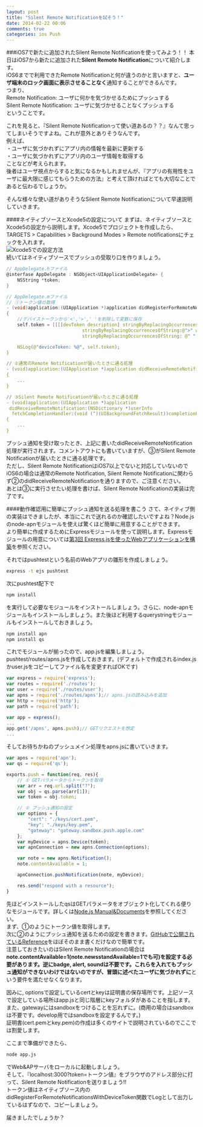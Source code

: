 ```yaml
---
layout: post
title: "Silent Remote Notificationを試そう！"
date: 2014-02-22 00:06
comments: true
categories: ios Push
---
```


###iOS7で新たに追加されたSilent Remote Notificationを使ってみよう！！
本日はiOS7から新たに追加された**Silent Remote Notification**について紹介します。  
iOS6までで利用できたRemote Notificationと何が違うのかと言いますと、**ユーザ端末のロック画面に表示させることなく**通知することができるんです。  
つまり、  
Remote Notification: ユーザに何かを気づかせるためにプッシュする  
Silent Remote Notification: ユーザに気づかせることなくプッシュする  
ということです。  

これを見ると、『Silent Remote Notificationって使い道あるの？？』なんて思ってしまいそうですよね。これが意外とありそうなんです。  
例えば、  
・ユーザに気づかれずにアプリ内の情報を最新に更新する  
・ユーザに気づかれずにアプリ内のユーザ情報を取得する  
ことなどが考えられます。  
後者はユーザ視点からすると気になるかもしれませんが、『アプリの有用性をユーザに最大限に感じてもらうための方法』と考えて頂ければとても大切なことであると伝わるでしょうか。  

そんな様々な使い道がありそうなSilent Remote Notificationについて早速説明していきます。  

<!--more-->

####ネイティブソースとXcode5の設定について
まずは、ネイティブソースとXcode5の設定から説明します。Xcode5でプロジェクトを作成したら、TARGETS > Capabilities > Background Modes > Remote notificationsにチェックを入れます。  
![Xcode5での設定方法](/images/xcode-silent-notifications1.png)  
続いてはネイティブソースでプッシュの受取り口を作りましょう。  

```c
// AppDelegate.hファイル
@interfase AppDelegate : NSObject<UIApplicationDelegate> {
	NSString *token;
}
```
```c
// AppDelegate.mファイル
// ①トークン値の取得
- (void)application:(UIApplication *)application didRegisterForRemoteNotificationsWithDeviceToken:(NSData *)devToken
{
	//デバイストークンから'<','>',' 'を削除して変数に保存
	self.token = [[[[devToken description] stringByReplacingOccurrencesOfString:@"<"withString:@""] 
							stringByReplacingOccurrencesOfString:@">" withString:@""] 
							stringByReplacingOccurrencesOfString: @" " withString: @""];

	NSLog(@"deviceToken: %@", self.token);
}

// ②通常のRemote Notificationが届いたときに通る処理
- (void)application:(UIApplication *)application didReceiveRemoteNotification:(NSDictionary *)userInfo
{
	...
}

// ③Silent Remote Notificationが届いたときに通る処理
- (void)application:(UIApplication *)application
 didReceiveRemoteNotification:(NSDictionary *)userInfo
  fetchCompletionHandler:(void (^)(UIBackgroundFetchResult))completionHandler
{
	...
}
```
プッシュ通知を受け取ったとき、上記に書いたdidReceiveRemoteNotification処理が実行されます。コメントアウトにも書いていますが、③がSilent Remote Notificationが届いたときに通る処理です。  
ただし、Silent Remote NotificationはiOS7以上でないと対応していないのでiOS6の場合は通常のRemote Notification, Silent Remote Notificationに関わらず②のdidReceiveRemoteNotificationを通りますので、ご注意ください。  
あとは③に実行させたい処理を書けば、Silent Remote Notificationの実装は完了です。  

####動作確認用に簡単にプッシュ通知を送る処理を書こう
さて、ネイティブ側の実装はできましたが、本当にこれで送れるのか確認したいですよね？Node.jsのnode-apnモジュールを使えば驚くほど簡単に用意することができます。  
より簡単に作成するためにExpressモジュールを使って説明します。Expressモジュールの用意については[第3回 Express.jsを使ったWebアプリケーションを構築](https://gihyo.jp/dev/serial/01/nodejs/0003)を参照ください。  

それではpushtestという名前のWebアプリの雛形を作成しましょう。  
```bash
express -t ejs pushtest
```
次にpushtest配下で  
```bash
npm install
```
を実行して必要なモジュールをインストールしましょう。さらに、node-apnモジュールもインストールしましょう。また後ほど利用するquerystringモジュールもインストールしておきましょう。  
```bash
npm install apn
npm install qs
```
これでモジュールが揃ったので、app.jsを編集しましょう。  
pushtest/routes/apns.jsを作成しておきます。(デフォルトで作成されるindex.jsかuser.jsをコピーしてファイル名を変更すればOKです)
```js
var express = require('express');
var routes = require('./routes');
var user = require('./routes/user');
var apns = require('./routes/apns');// apns.jsの読み込みを追加
var http = require('http');
var path = require('path');

var app = express();
...
app.get('/apns', apns.push);// GETリクエストを想定
...
```

そしてお待ちかねのプッシュメイン処理をapns.jsに書いていきます。  
```js
var apns = require('apn');
var qs = require('qs');

exports.push = function(req, res){
	// ① GETパラメータからトークンを取得
	var arr = req.url.split("?");
	var obj = qs.parse(arr[1]);
	var token = obj.token;

	// ② プッシュ通知の設定
	var options = {
		"cert": "./keys/cert.pem",
		"key": "./keys/key.pem",
		"gateway": "gateway.sandbox.push.apple.com"
	};
	var myDevice = apns.Device(token);
	var apnConnection = new apns.Connection(options);

	var note = new apns.Notification();
	note.contentAvailable = 1;

	apnConnection.pushNotification(note, myDevice);

	res.send("respond with a resource");
}
```
先ほどインストールしたqsはGETパラメータをオブジェクト化してくれる便りなモジュールです。詳しくは[Node.js Manual&Documents](http://nodejs.org/api/querystring.html)を参照してください。  
まず、①のようにトークン値を取得します。  
次に②のようにプッシュ通知を送るための設定を書きます。[GitHubで公開されているReference](https://github.com/argon/node-apn)をほぼそのまま書くだけなので簡単です。  
注意しておきたいのはSilent Remote Notificationの場合は**note.contentAvailable=1(note.newsstandAvailable=1でも可)**を設定する必要があります。逆にbadge, alert, soundは不要です。これらを入れてもプッシュ通知ができないわけではないのですが、冒頭に述べた**ユーザに気づかれずに**という要件を満たせなくなります。

因みに, optionsで設定しているcertとkeyは証明書の保存場所です。上記ソースで設定している場所はapp.jsと同じ階層にkeyフォルダがあることを指します。また、gatewayにはsandboxをつけることを忘れずに。(商用の場合はsandboxは不要です。develop用ではsandboxを設定するんです。)  
証明書(cert.pemとkey.pem)の作成は多くのサイトで説明されているのでここでは割愛します。  

ここまで準備ができたら、  
```bash
node app.js
```
でWeb&APサーバをローカルに起動しましょう。  
そして、『localhost:3000?token=トークン値』をブラウザのアドレス部分に打って、Silent Remote Notificationを送りましょう!!  
トークン値はネイティブソース内のdidRegisterForRemoteNotificationsWithDeviceToken関数でLogとして出力しているはずなので、コピーしましょう。  

届きましたでしょうか？
